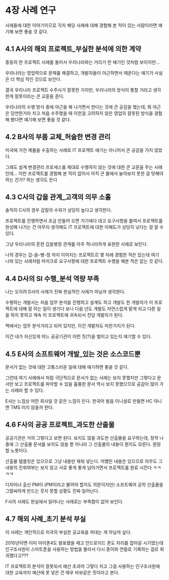 # 4장 사례 연구

사례들에 대한 이야기이므로 각자 해당 사례에 대해 경험해 본 적이 있는 사람이라면 얘기해 보면 좋을 것 같다.

## 4.1 A사의 해외 프로젝트_부실한 분석에 의한 계약

중동의 한 프로젝트 사례를 들어서 우리나라와는 거리가 먼 얘기인 것처럼 보이지만...

우리나라는 영업력으로 문제를 해결하고, 개발자들이 야근하면서 때운다는 얘기가 사실은 더 핵심 적인 것으로 보인다.

결국 우리나라 프로젝트 수주사가 잘못한 거지만, 우리나라의 방식이 통할 거라고 생각한게 잘못이라는 큰 교훈을 준다.

우리나라의 수행 방식 중에 야근을 해 나가면서 한다는 것에 큰 공감을 했는데, 뭐 야근은 당연한거라 치고 처음 수주했을 때 이런걸 고려하지 않은 영업의 잘못된 방식을 경험해 봤다면 얘기해 보면 좋을 것 같다.

## 4.2 B사의 부품 교체_허술한 변경 관리

미국에 가전 제품을 수출하는 사례로 IT 프로젝트 얘기는 아니어서 큰 공감을 가지 않았다.

그래도 설계 변경관리 프로세스를 제대로 수행하지 않는 것에 대한 큰 교훈을 주는 사례인데... 이런 프로젝트를 경험해 본 적이 없어서 아직 큰 물에서 놀아보지 못한 걸 탓해야 하는 건가? 하는 생각도 든다

## 4.3 C사의 갑을 관계_고객의 의무 소홀

솔직히 C사의 경우 갑질의 수위가 상당히 높다고 생각한다.

프로젝트를 진행하면서 조금 만들어 오면 거기에다 대고 요구사항을 붙여서 프로젝트를 완성해 나가는 건 아무리 생각해도 IT 프로젝트에 대한 이해도가 상당히 낮다는 걸 알 수 있다.

그냥 우리나라의 흔한 갑을병정 관계를 아주 적나라하게 표현한 사례로 보인다.

나의 경우는 갑-을-병-정 까지 이어지는 프로젝트르 몇 차례 경험한 적은 있는데 여기 나와 있는 사례처럼 마이크로 요구사항에 대한 프로젝트 수행을 해본 적은 없는 것 같다.

## 4.4 D사의 SI 수행_분석 역량 부족

나는 오히려 D사의 사례가 진짜 현실적인 사례가 아닐까 생각한다.

수행하는 개발사는 처음 업무 분석을 진행하고 설계도 하고 개발도 한 개발자가 이 프로젝트에 대해 잘 아는 일이 생기다 보니 다음 년도 개발도 자연스럽게 맡게 되고 다른 일을 하지 못하고 계속 이 프로젝트에 귀속되서 전담 개발자가 된다.

책에서는 업무 분석가라고 되어 있지만, 이건 개발자도 마찬가지가 된다.

이건 내가 자신있게 어느 공공기관이 이런 짓(?)을 벌이고 있는지 얘기할 수 있다.

## 4.5 E사의 소프트웨어 개발_있는 것은 소스코드뿐

문서가 없는 것에 대한 고통스러운 일에 대해 얘기하면 좋을 것 같다.

그런데 여기 사례에서 처럼 극단적으로 문서가 없는 사례는 보지 못했지만 그렇다고 문서만 보고 프로젝트를 파악할 수 있을 훌륭한 문서 역시 보지 못했으므로 공감이 많이 가는 사례라 할 수 있다.

E사는 느낌상 어떤 회사일 것 같은 느낌이 든다. 한국어 발음 이니셜로 만들면 HC 아니면 TMS 이지 않을까 한다.

## 4.6 F사의 공공 프로젝트_과도한 산출물

공공기관은 거의 그렇다고 보면 된다. 보지도 않을 과도한 산출물을 요구하는데, 정작 나중에 그 산출물 문서를 보지도 않을 뿐 아니라 그 산출물의 내용이 뭔지도 모른다. 환장할 노릇이다.

산출물 템플릿은 있으므로 그냥 내용만 채워 넣는다. 어쨌든 내용은 있으므로 아무도 그 내용의 진위여부는 보지 않고 서로 좋게 좋게 넘어가면서 프로젝트를 완료 시킨다 ㅋㅋㅋㅋ

디자이너 출신 PM이 (PM이라고 불어야 할지도 의문이지만) 소프트웨어 공학 산출물을 그럴싸하게 만드는 웃지 못할 상황도 진짜 일어난다.

F사의 사례도 현실에서 일어나는 사례로는 부족함이 없어 보인다.

## 4.7 해외 사례_초기 분석 부실

이 사례는 개인적으로 미국의 부실한 공교육을 까대는 게 아닐까 싶다.

2010년이면 이미 아이폰4도 발표됐을 때고 안드로이드 폰도 자리를 잡아갈 시기였는데 인구조사원이 스마트폰을 사용하는 방법을 몰라서 다시 종이와 연필로 기록하는 걸로 회귀했다고???

IT 프로젝트의 분석이 잘못되서 예산 초과야 그렇다 치고 그걸 사용하는 인구조사원에 대한 교육까지 예산에 못 넣은 건 매우 바보같은 짓이라고 본다.
